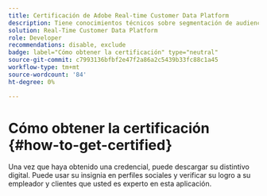 ```yaml
---
title: Certificación de Adobe Real-time Customer Data Platform
description: Tiene conocimientos técnicos sobre segmentación de audiencia, exportaciones de destino y activación en tiempo real para perfiles unificados que se adhieren a las regulaciones de datos y privacidad, plataformas de datos del cliente (CDP) y conocimientos de Adobe Experience Platform.
solution: Real-Time Customer Data Platform
role: Developer
recommendations: disable, exclude
badge: label="Cómo obtener la certificación" type="neutral"
source-git-commit: c7993136bfbf2e47f2a86a2c5439b33fc88c1a45
workflow-type: tm+mt
source-wordcount: '84'
ht-degree: 0%

---
```


# Cómo obtener la certificación {#how-to-get-certified}

Una vez que haya obtenido una credencial, puede descargar su distintivo digital. Puede usar su insignia en perfiles sociales y verificar su logro a su empleador y clientes que usted es experto en esta aplicación.
